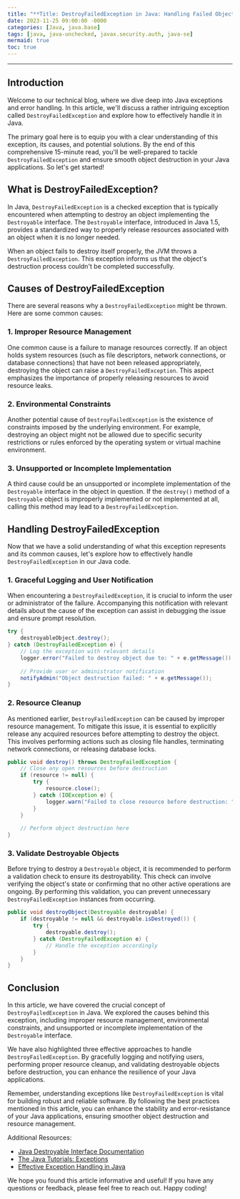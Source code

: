 ```yaml
---
title: "**Title: DestroyFailedException in Java: Handling Failed Object Destruction**"
date: 2023-11-25 09:00:00 -0000
categories: [Java, java.base]
tags: [java, java-unchecked, javax.security.auth, java-se]
mermaid: true
toc: true
---
```



---

## Introduction

Welcome to our technical blog, where we dive deep into Java exceptions and error handling. In this article, we'll discuss a rather intriguing exception called `DestroyFailedException` and explore how to effectively handle it in Java. 

The primary goal here is to equip you with a clear understanding of this exception, its causes, and potential solutions. By the end of this comprehensive 15-minute read, you'll be well-prepared to tackle `DestroyFailedException` and ensure smooth object destruction in your Java applications. So let's get started!

## What is DestroyFailedException?

In Java, `DestroyFailedException` is a checked exception that is typically encountered when attempting to destroy an object implementing the `Destroyable` interface. The `Destroyable` interface, introduced in Java 1.5, provides a standardized way to properly release resources associated with an object when it is no longer needed. 

When an object fails to destroy itself properly, the JVM throws a `DestroyFailedException`. This exception informs us that the object's destruction process couldn't be completed successfully.

## Causes of DestroyFailedException

There are several reasons why a `DestroyFailedException` might be thrown. Here are some common causes:

### 1. Improper Resource Management

One common cause is a failure to manage resources correctly. If an object holds system resources (such as file descriptors, network connections, or database connections) that have not been released appropriately, destroying the object can raise a `DestroyFailedException`. This aspect emphasizes the importance of properly releasing resources to avoid resource leaks.

### 2. Environmental Constraints

Another potential cause of `DestroyFailedException` is the existence of constraints imposed by the underlying environment. For example, destroying an object might not be allowed due to specific security restrictions or rules enforced by the operating system or virtual machine environment.

### 3. Unsupported or Incomplete Implementation

A third cause could be an unsupported or incomplete implementation of the `Destroyable` interface in the object in question. If the `destroy()` method of a `Destroyable` object is improperly implemented or not implemented at all, calling this method may lead to a `DestroyFailedException`.

## Handling DestroyFailedException

Now that we have a solid understanding of what this exception represents and its common causes, let's explore how to effectively handle `DestroyFailedException` in our Java code.

### 1. Graceful Logging and User Notification

When encountering a `DestroyFailedException`, it is crucial to inform the user or administrator of the failure. Accompanying this notification with relevant details about the cause of the exception can assist in debugging the issue and ensure prompt resolution.

```java
try {
    destroyableObject.destroy();
} catch (DestroyFailedException e) {
    // Log the exception with relevant details
    logger.error("Failed to destroy object due to: " + e.getMessage());
    
    // Provide user or administrator notification
    notifyAdmin("Object destruction failed: " + e.getMessage());
}
```

### 2. Resource Cleanup

As mentioned earlier, `DestroyFailedException` can be caused by improper resource management. To mitigate this issue, it is essential to explicitly release any acquired resources before attempting to destroy the object. This involves performing actions such as closing file handles, terminating network connections, or releasing database locks.

```java
public void destroy() throws DestroyFailedException {
    // Close any open resources before destruction
    if (resource != null) {
        try {
            resource.close();
        } catch (IOException e) {
            logger.warn("Failed to close resource before destruction: " + e.getMessage());
        }
    }
    
    // Perform object destruction here
}
```

### 3. Validate Destroyable Objects

Before trying to destroy a `Destroyable` object, it is recommended to perform a validation check to ensure its destroyability. This check can involve verifying the object's state or confirming that no other active operations are ongoing. By performing this validation, you can prevent unnecessary `DestroyFailedException` instances from occurring.

```java
public void destroyObject(Destroyable destroyable) {
    if (destroyable != null && destroyable.isDestroyed()) {
        try {
            destroyable.destroy();
        } catch (DestroyFailedException e) {
            // Handle the exception accordingly
        }
    }
}
```

## Conclusion

In this article, we have covered the crucial concept of `DestroyFailedException` in Java. We explored the causes behind this exception, including improper resource management, environmental constraints, and unsupported or incomplete implementation of the `Destroyable` interface.

We have also highlighted three effective approaches to handle `DestroyFailedException`. By gracefully logging and notifying users, performing proper resource cleanup, and validating destroyable objects before destruction, you can enhance the resilience of your Java applications.

Remember, understanding exceptions like `DestroyFailedException` is vital for building robust and reliable software. By following the best practices mentioned in this article, you can enhance the stability and error-resistance of your Java applications, ensuring smoother object destruction and resource management.

Additional Resources:
- [Java Destroyable Interface Documentation](https://docs.oracle.com/en/java/javase/15/docs/api/java.base/java/lang/management/Destroyable.html)
- [The Java Tutorials: Exceptions](https://docs.oracle.com/javase/tutorial/essential/exceptions/)
- [Effective Exception Handling in Java](https://www.baeldung.com/java-exceptions-guide)

We hope you found this article informative and useful! If you have any questions or feedback, please feel free to reach out. Happy coding!
